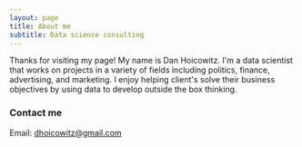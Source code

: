 ```yaml
---
layout: page
title: About me
subtitle: Data science consulting
---
```


Thanks for visiting my page!  My name is Dan Hoicowitz.  I'm a data scientist that works on projects in a variety of fields including politics, finance, advertising, and marketing.  I enjoy helping client's solve their business objectives by using data to develop outside the box thinking.

### Contact me

Email: dhoicowitz@gmail.com
